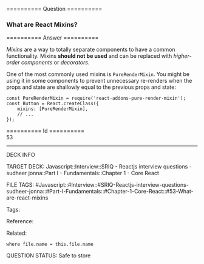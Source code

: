 ========== Question ==========  

### What are React Mixins?  

========== Answer ==========  

_Mixins_ are a way to totally separate components to have a common functionality. Mixins **should not be used** and can be replaced with _higher-order components_ or _decorators_.

One of the most commonly used mixins is `PureRenderMixin`. You might be using it in some components to prevent unnecessary re-renders when the props and state are shallowly equal to the previous props and state:

<!-- codeblock-start -->
<pre><code class="hljs language-javascript"><span class="hljs-keyword">const</span> <span class="hljs-title class_">PureRenderMixin</span> = <span class="hljs-built_in">require</span>(<span class="hljs-string">'react-addons-pure-render-mixin'</span>);
<span class="hljs-keyword">const</span> <span class="hljs-title class_">Button</span> = <span class="hljs-title class_">React</span>.<span class="hljs-title function_">createClass</span>({
    <span class="hljs-attr">mixins</span>: [<span class="hljs-title class_">PureRenderMixin</span>],
    <span class="hljs-comment">// ...</span>
});
</code></pre>
<!-- codeblock-end -->

 <!-- TODO: mixins are deprecated -->

========== Id ==========  
53

---

DECK INFO

TARGET DECK: Javascript::Interview::SRIQ - Reactjs interview questions - sudheer jonna::Part I - Fundamentals::Chapter 1 - Core React

FILE TAGS: #Javascript::#Interview::#SRIQ-Reactjs-interview-questions-sudheer-jonna::#Part-I-Fundamentals::#Chapter-1-Core-React::#53-What-are-react-mixins

Tags:

Reference:

Related:

```dataview
where file.name = this.file.name
```
QUESTION STATUS: Safe to store
